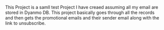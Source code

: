 This Project is a samll test Project I have creaed assuming all my email are stored in Dyanmo DB. This project basically goes through all the records and then gets the promotional emails and their sender email along with the link to unsubscribe. 